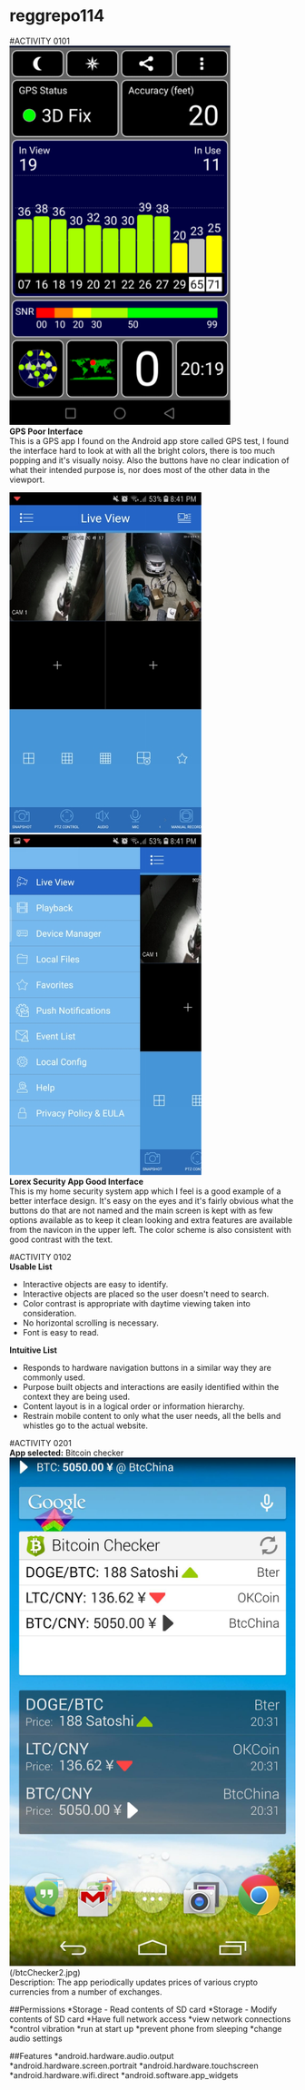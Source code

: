 # reggrepo114

#ACTIVITY 0101 <br>
![Poor Interface Example](/GPStest.png) <br>
**GPS Poor Interface** <br>
This is a GPS app I found on the Android app store called GPS test,
I found the interface hard to look at with all the bright colors, there is too much popping and it's visually noisy. Also the buttons have no clear indication of what their intended purpose is, nor does most of the other data in the viewport. <br>

![Good Interface Example 1of2](/Security1.jpg)
![Good Interface Example 2of2](/Security2.jpg) <br>
**Lorex Security App Good Interface** <br>
This is my home security system app which I feel is a good example of a better interface design. It's easy on the eyes and it's fairly obvious what the buttons do that are not named and the main screen is kept with as few options available as to keep it clean looking and extra features are available from the navicon in the upper left. The color scheme is also consistent with good contrast with the text.

#ACTIVITY 0102 <br>
**Usable List**
- Interactive objects are easy to identify.
- Interactive objects are placed so the user doesn't need to search.
- Color contrast is appropriate with daytime viewing taken into consideration.
- No horizontal scrolling is necessary.
- Font is easy to read.

**Intuitive List**
- Responds to hardware navigation buttons in a similar way they are commonly used.
- Purpose built objects and interactions are easily identified within the context they are being used.
- Content layout is in a logical order or information hierarchy.
- Restrain mobile content to only what the user needs, all the bells and whistles go to the actual website.

#ACTIVITY 0201 <br>
**App selected:** Bitcoin checker <br>
![Identify all the features and permissions associated with the app.](/btcChecker1.jpg)(/btcChecker2.jpg) <br>
Description: The app periodically updates prices of various crypto currencies from a number of exchanges.<br>

##Permissions
*Storage - Read contents of SD card
*Storage - Modify contents of SD card
*Have full network access
*view network connections
*control vibration
*run at start up
*prevent phone from sleeping
*change audio settings

##Features
*android.hardware.audio.output
*android.hardware.screen.portrait
*android.hardware.touchscreen
*android.hardware.wifi.direct
*android.software.app_widgets
